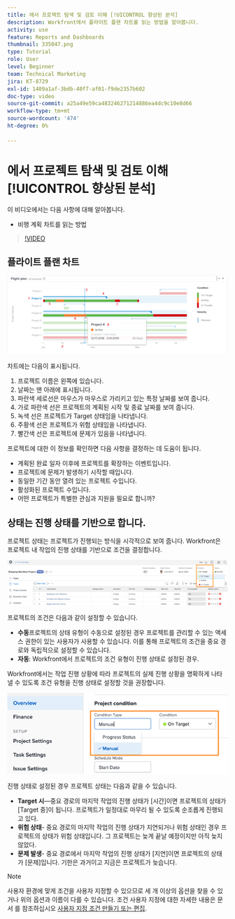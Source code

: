 ```yaml
---
title: 에서 프로젝트 탐색 및 검토 이해 [!UICONTROL 향상된 분석]
description: Workfront에서 플라이트 플랜 차트를 읽는 방법을 알아봅니다.
activity: use
feature: Reports and Dashboards
thumbnail: 335047.png
type: Tutorial
role: User
level: Beginner
team: Technical Marketing
jira: KT-8729
exl-id: 1409a1af-3bdb-40f7-af01-f9de2357b602
doc-type: video
source-git-commit: a25a49e59ca483246271214886ea4dc9c10e8d66
workflow-type: tm+mt
source-wordcount: '474'
ht-degree: 0%

---
```


# 에서 프로젝트 탐색 및 검토 이해 [!UICONTROL 향상된 분석]

이 비디오에서는 다음 사항에 대해 알아봅니다.

* 비행 계획 차트를 읽는 방법

>[!VIDEO](https://video.tv.adobe.com/v/335047/?quality=12&learn=on)

## 플라이트 플랜 차트

![아래에 글머리 기호와 일치하는 숫자가 있는 비행 계획 차트의 이미지](assets/section-2-1.png)

차트에는 다음이 표시됩니다.

1. 프로젝트 이름은 왼쪽에 있습니다.
1. 날짜는 맨 아래에 표시됩니다.
1. 파란색 세로선은 마우스가 마우스로 가리키고 있는 특정 날짜를 보여 줍니다.
1. 가로 파란색 선은 프로젝트의 계획된 시작 및 종료 날짜를 보여 줍니다.
1. 녹색 선은 프로젝트가 Target 상태임을 나타냅니다.
1. 주황색 선은 프로젝트가 위험 상태임을 나타냅니다.
1. 빨간색 선은 프로젝트에 문제가 있음을 나타냅니다.

프로젝트에 대한 이 정보를 확인하면 다음 사항을 결정하는 데 도움이 됩니다.

* 계획된 완료 일자 이후에 프로젝트를 확장하는 이벤트입니다.
* 프로젝트에 문제가 발생하기 시작할 때입니다.
* 동일한 기간 동안 열려 있는 프로젝트 수입니다.
* 활성화된 프로젝트 수입니다.
* 어떤 프로젝트가 특별한 관심과 지원을 필요로 합니까?

## 상태는 진행 상태를 기반으로 합니다.

프로젝트 상태는 프로젝트가 진행되는 방식을 시각적으로 보여 줍니다. Workfront은 프로젝트 내 작업의 진행 상태를 기반으로 조건을 결정합니다.

![가능한 진행 상태 이미지](assets/section-2-2.png)

프로젝트의 조건은 다음과 같이 설정할 수 있습니다.

* **수동**&#x200B;프로젝트의 상태 유형이 수동으로 설정된 경우 프로젝트를 관리할 수 있는 액세스 권한이 있는 사용자가 사용할 수 있습니다. 이를 통해 프로젝트의 조건을 중요 경로와 독립적으로 설정할 수 있습니다.
* **자동**: Workfront에서 프로젝트의 조건 유형이 진행 상태로 설정된 경우.

Workfront에서는 작업 진행 상황에 따라 프로젝트의 실제 진행 상황을 명확하게 나타낼 수 있도록 조건 유형을 진행 상태로 설정할 것을 권장합니다.

![가능한 진행 상태 이미지](assets/section-2-3.png)

진행 상태로 설정된 경우 프로젝트 상태는 다음과 같을 수 있습니다.

* **Target 시**—중요 경로의 마지막 작업의 진행 상태가 [시간]이면 프로젝트의 상태가 [Target 중]이 됩니다. 프로젝트가 일정대로 마무리 될 수 있도록 순조롭게 진행되고 있다.
* **위험 상태**- 중요 경로의 마지막 작업의 진행 상태가 지연되거나 위험 상태인 경우 프로젝트의 상태가 위험 상태입니다. 그 프로젝트는 늦게 끝날 예정이지만 아직 늦지 않았다.
* **문제 발생**- 중요 경로에서 마지막 작업의 진행 상태가 [지연]이면 프로젝트의 상태가 [문제]입니다. 기한은 과거이고 지금은 프로젝트가 늦습니다.

>[!NOTE]
>
>사용자 환경에 맞게 조건을 사용자 지정할 수 있으므로 세 개 이상의 옵션을 찾을 수 있거나 위의 옵션과 이름이 다를 수 있습니다. 조건 사용자 지정에 대한 자세한 내용은 문서 를 참조하십시오 [사용자 지정 조건 만들기 또는 편집](https://experienceleague.adobe.com/docs/workfront/using/administration-and-setup/customize/custom-conditions/create-edit-custom-conditions.html?lang=en).
